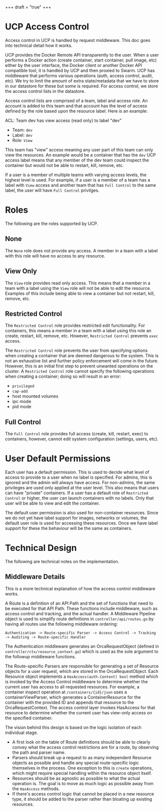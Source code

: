 +++
draft = "true"
+++

# UCP Access Control
Access control in UCP is handled by request middleware.  This doc goes into
technical detail how it works.

UCP provides the Docker Remote API transparently to the user.  When a user
performs a Docker action (create container, start container, pull image, etc)
either by the user interface, the Docker client or another Docker API compatible
tool, it is handled by UCP and then proxied to Swarm.  UCP has middleware that
performs various operations (auth, access control, audit, etc).  We try to
limit the amount of extra state/metadata that we have to store in our datastore
for these but some is required.  For access control, we store the access
control lists in the datastore.

Access control lists are comprised of a team, label and access role.  An
account is added to this team and that account has the level of access defined
by the role based upon the resource label.  Here is an example:

ACL: Team dev has view access (read only) to label "dev"

- Team: `dev`
- Label: `dev`
- Role: `View`

This team has "view" access meaning any user part of this team can only view
the resources.  An example would be a container that has the `dev` UCP access
label means that any member of the dev team could inspect the container but
would not be able to restart, kill, remove, etc.

If a user is a member of multiple teams with varying access levels, the
highest level is used.  For example, if a user is a member of a team has a 
label with `View` access and another team that has `Full Control` to the
same label, the user will have `Full Control` privilges.

# Roles
The following are the roles supported by UCP.

## None
The `None` role does not provide any access.  A member in a team with a label
with this role will have no access to any resource.

## View Only
The `View` role provides read only access.  This means that a member in a team
with a label using the `View` role will not be able to edit the resource.
Examples of this include being able to view a container but not restart,
kill, remove, etc.  

## Restricted Control
The `Restricted Control` role provides restricted edit functionality.
For containers, this means a member in a team with a label using this role
an create, restart, kill, remove, etc.  However, `Restricted Control`
prevents `exec` access.

The `Restricted Control` role prevents the user from specifying options
when creating a container that are deemed dangerous to the system.  This
is not an exhaustive list and further policy enforcement will come in the
future.  However, this is an initial first step to prevent unwanted
operations on the cluster.  A `Restricted Control` role cannot specify the
following operations when creating a container; doing so will result in an
error:

- `privileged`
- `cap-add`
- host mounted volumes
- ipc mode
- pid mode

## Full Control
The `Full Control` role provides full access (create, kill, restart, exec) to
containers, however, cannot edit system configuration (settings, users, etc).

# User Default Permissions
Each user has a default permission.  This is used to decide what level of access
to provide to a user when no label is specified.  For admins, this is
ignored and the admin will always have access.  For non-admins, the same
privileges are used only applied at the user level.  This also means that
users can have "private" containers.  If a user has a default role of
`Restricted Control` or higher, the user can launch containers with no labels.
Only that user will be able to view and edit the container.

The default user permission is also used for non-container resources.  Since
we do not yet have label support for images, networks or volumes, the
default user role is used for accessing these resources.  Once we have
label support for these the behaviour will be the same as containers.


# Technical Design
The following are technical notes on the implementation.

## Middleware Details
This is a more technical explanation of how the access control middleware works.

A Route is a definition of an API Path and the set of functions that need to be 
executed for that API Path. These functions include middleware, such as access
control and tracking, and the actual handler. A Middleware Pipeline object is used
to simplify route definitions in `controller/api/routes.go` by having all routes use
the following middleware ordering:

`Authentication -> Route-specific Parser -> Access Control -> Tracking -> Auditing -> Route-specific Handler`

The Authentication middleware generates an OrcaRequestObject (defined in 
`controller/ctx/resource_context.go`) which is used as the sole argument to the 
followup middleware functions. 

The Route-specific Parsers are responsible for generating a set of Resource objects
for a user request, which are stored in the OrcaRequestObject. Each Resource object 
implements a `HasAccess(auth.Context) bool` method which is invoked by the Access Control
middleware to determine whether the current user has access to all requested resources. 
For example, a container inspect operation at `/containers/{id}/json` uses a containerViewParser,
which generates a ContainerResource for the container with the provided ID and appends that resource
to the OrcaRequestContext. The access control layer invokes HasAccess for that resource to determine
whether the current user has view-only access on the specified container.

The vision behind this design is based on the logic isolation of each individual stage.
- A first look on the table of Route definitions should be able to clearly convey what the
  access control restrictions are for a route, by observing the path and parser name.
- Parsers should break up a request to as many independent Resource objects as possible and
  handle any special route-specific logic themselves in the process. One exception to this is `create` operations, which might require special handling within the resource object itself.
- Resources should be as agnostic as possible to what the actual operation is. The goal is to move as much logic as possible away from the `HasAccess` methods.
- If there's access control logic that cannot be placed in a new resource type, it should be added to the parser rather than bloating up existing resources.
